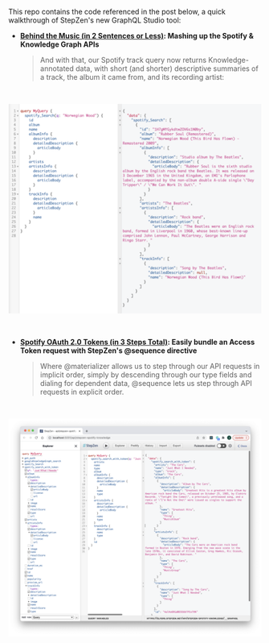 This repo contains the code referenced in the post below, a quick walkthrough of StepZen's new GraphQL Studio tool:

- **[Behind the Music (in 2 Sentences or Less)](https://stepzen.com/blog/new-workflowf-for-api-mash-ups-postman-stepzen-youtube-data-api): Mashing up the Spotify & Knowledge Graph APIs**


  > And with that, our Spotify track query now returns Knowledge-annotated data, with short (and shorter) descriptive summaries of a track, the album it came from, and its recording artist:

<br/>

<p align="center">
  <img src="././images/annotatedgraph.png"/>
</p>

<br/>

- **[Spotify OAuth 2.0 Tokens (in 3 Steps Total)](././getauth.md): Easily bundle an Access Token request with StepZen's @sequence directive**


  > Where @materializer allows us to step through our API requests in implicit order, simply by descending through our type fields and dialing for dependent data, @sequence lets us step through API requests in explicit order. 

<br/>

<p align="center">
  <img src="././images/spotifywithtoken.png"/>
</p>
